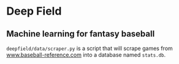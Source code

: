 # Deep Field
## Machine learning for fantasy baseball

`deepfield/data/scraper.py` is a script that will scrape games from www.baseball-reference.com into a database named `stats.db`.